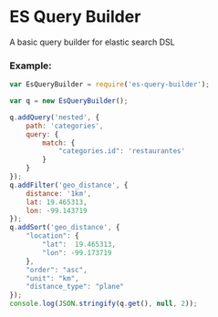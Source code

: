# ES Query Builder
A basic query builder for elastic search DSL

### Example:

```javascript
var EsQueryBuilder = require('es-query-builder');

var q = new EsQueryBuilder();

q.addQuery('nested', {
    path: 'categories',
    query: {
        match: {
            "categories.id": 'restaurantes'
        }
    }
});
q.addFilter('geo_distance', {
    distance: '1km',
    lat: 19.465313,
    lon: -99.143719
});
q.addSort('geo_distance', {
    "location": {
        "lat":  19.465313,
        "lon": -99.173719
    },
    "order": "asc",
    "unit": "km",
    "distance_type": "plane"
});
console.log(JSON.stringify(q.get(), null, 2));
```
